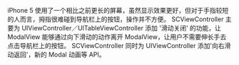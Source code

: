 iPhone 5 使用了一个相比之前更长的屏幕，虽然显示效果更好，但对于手指较短的人而言，拇指很难碰到导航栏上的按钮，操作并不方便。
SCViewController 主要为 UIViewController／UITableViewController 添加 '滑动关闭' 的功能，让 ModalView 能够通过向下滑动的动作离开 ModalView，让用户不需要伸长手去点击导航栏上的按钮。
SCViewController 同时为 UIViewController 添加'向右滑动返回'，新的 Modal 动画等 API。